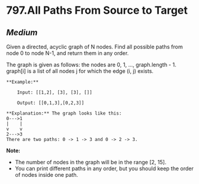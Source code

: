 797.All Paths From Source to Target
===================================

*Medium*
-----------------------------------

Given a directed, acyclic graph of N nodes.  Find all possible paths from node 0 to node N-1, and return them in any order.

The graph is given as follows:  the nodes are 0, 1, ..., graph.length - 1.  graph[i] is a list of all nodes j for which the edge (i, j) exists.

    **Example:**

        Input: [[1,2], [3], [3], []]

        Output: [[0,1,3],[0,2,3]]

    **Explanation:** The graph looks like this:
    0--->1
    |    |
    v    v
    2--->3
    There are two paths: 0 -> 1 -> 3 and 0 -> 2 -> 3.

**Note:**

* The number of nodes in the graph will be in the range [2, 15].
* You can print different paths in any order, but you should keep the order of nodes inside one path.
